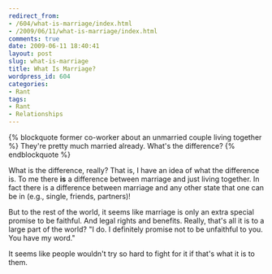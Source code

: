 ```yaml
---
redirect_from:
- /604/what-is-marriage/index.html
- /2009/06/11/what-is-marriage/index.html
comments: true
date: 2009-06-11 18:40:41
layout: post
slug: what-is-marriage
title: What Is Marriage?
wordpress_id: 604
categories:
- Rant
tags:
- Rant
- Relationships
---
```


{% blockquote former co-worker about an unmarried couple living together %}
They're pretty much married already.  What's the difference?
{% endblockquote %}

What is the difference, really?  That is, I have an idea of what the difference is.  To me there **is** a difference between marriage and just living together.  In fact there is a difference between marriage and any other state that one can be in (e.g., single, friends, partners)!

But to the rest of the world, it seems like marriage is only an extra special promise to be faithful.  And legal rights and benefits.  Really, that's all it is to a large part of the world?  "I do.  I definitely promise not to be unfaithful to you.  You have my word."

It seems like people wouldn't try so hard to fight for it if that's what it is to them.
